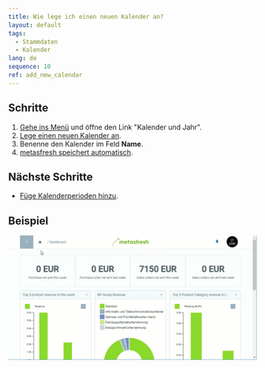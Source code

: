 ```yaml
---
title: Wie lege ich einen neuen Kalender an?
layout: default
tags:
  - Stammdaten
  - Kalender
lang: de
sequence: 10
ref: add_new_calendar
---
```


## Schritte
1. [Gehe ins Menü](Menu) und öffne den Link "Kalender und Jahr".
1. [Lege einen neuen Kalender an](Neuer_Datensatz_Fenster_Webui).
1. Benenne den Kalender im Feld **Name**.
1. [metasfresh speichert automatisch](Speicheranzeige).

## Nächste Schritte
- [Füge Kalenderperioden hinzu](Kalenderperioden_hinzufuegen).

## Beispiel
![](assets/Neuen_Kalender_anlegen.gif)
